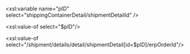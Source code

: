  <!-- 定义变量pID -->
 <xsl:variable name="pID" select="shippingContainerDetail/shipmentDetailId" />
 <!-- 显示变量pID -->
<abcde><xsl:value-of select="$pID"/></abcde>
<!-- 关联pID， 出库箱显示出库单明细数据 -->
<erpOrderId><xsl:value-of select="/shipment/details/detail/shipmentDetail[id=$pID]/erpOrderId"/></erpOrderId>